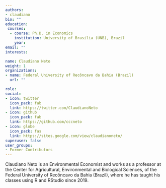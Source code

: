 ```yaml
---
authors:
- claudiano
bio: ""
education: 
 courses:
  - course: Ph.D. in Economics 
    institution: University of Brasilia (UNB), Brazil
    year: 
email: ""
interests:

name: Claudiano Neto 
weight: 1
organizations:
- name: Federal University of Recôncavo da Bahia (Brazil)
  url: ""

role:
social:
- icon: twitter
  icon_pack: fab
  link: https://twitter.com/ClaudianoNeto
- icon: github
  icon_pack: fab
  link: https://github.com/cccneto 
- icon: globe
  icon_pack: fas
  link: https://sites.google.com/view/claudianoneto/ 
superuser: false
user_groups:
- Former Contributors
---
```


Claudiano Neto is an Environmental Economist and works as a professor at the Center for Agricultural, Environmental and Biological Sciences, of the Federal University of Recôncavo da Bahia (Brazil), where he has taught his classes using R and RStudio since 2019. 
